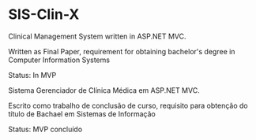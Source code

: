 # SIS-Clin-X
Clinical Management System written in ASP.NET MVC.

Written as Final Paper, requirement for obtaining bachelor's degree in Computer Information Systems

Status: In MVP

Sistema Gerenciador de Clínica Médica em ASP.NET MVC. 

Escrito como trabalho de conclusão de curso, requisito para obtenção do título de Bachael em Sistemas de Informação

Status: MVP concluído
